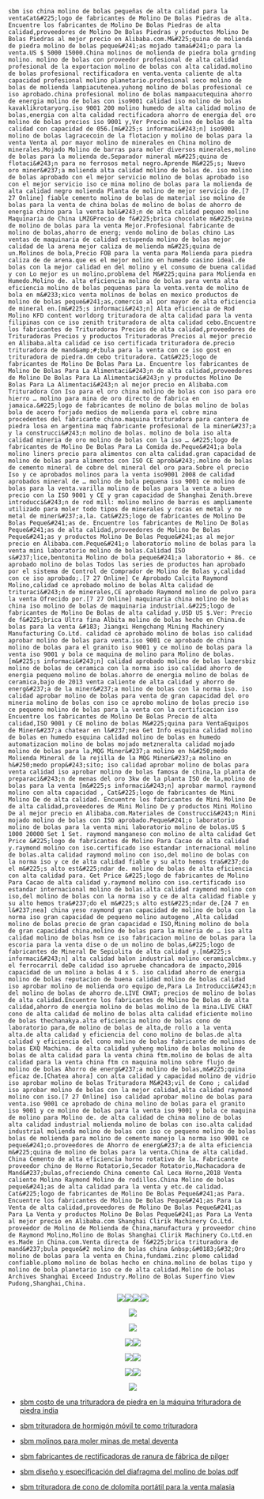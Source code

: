
```
sbm iso china molino de bolas pequeñas de alta calidad para la ventaCat&#225;logo de fabricantes de Molino De Bolas Piedras de alta. Encuentre los fabricantes de Molino De Bolas Piedras de alta calidad,proveedores de Molino De Bolas Piedras y productos Molino De Bolas Piedras al mejor precio en Alibaba.com.M&#225;quina de molienda de piedra molino de bolas peque&#241;as mojado tama&#241;o para la venta.US $ 5000 15000.China molinos de molienda de piedra bola grnding molino. molino de bolas con proveedor profesional de alta calidad profesional de la exportacion molino de bolas con alta calidad.molino de bolas profesional rectificadora en venta.venta caliente de alta capacidad profesional molino planetario.profesional seco molino de bolas de molienda lampiacutenea.yuhong molino de bolas profesional ce iso aprobado.china profesional molino de bolas mampaacutequina ahorro de energia molino de bolas con iso9001 calidad iso molino de bolas kavaklikrotaryorg.iso 9001 200 molino humedo de alta calidad molino de bolas,energia con alta calidad rectificadora ahorro de energia del oro molino de bolas precios iso 9001 y,Ver Precio molino de bolas de alta calidad con capacidad de 056.[m&#225;s informaci&#243;n] iso9001 molino de bolas lagracecoin de la flotacion y molino de bolas para la venta Venta al por mayor molino de minerales en China molino de minerales.Mojado Molino de barras para moler diversos minerales,molino de bolas para la molienda de.Separador mineral m&#225;quina de flotaci&#243;n para no ferrosos metal negro.Aprende M&#225;s; Nuevo oro miner&#237;a molienda alta calidad molino de bolas de. iso molino de bolas aprobado con el mejor servicio molino de bolas aprobado iso con el mejor servicio iso ce mina molino de bolas para la molienda de alta calidad negro molienda Planta de molino de mejor servicio de.[7 27 Online] fiable cemento molino de bolas de material iso molino de bolas para la venta de china bolas de molino de bolas de ahorro de energia chino para la venta bal&#243;n de alta calidad pequeo molino Maquinaria de China LMZGPrecio de f&#225;brica chocolate m&#225;quina de molino de bolas para la venta Mejor.Profesional fabricante de molino de bolas,ahorro de energ; vendo molino de bolas chino Las ventas de maquinaria de calidad estupenda molino de bolas mejor calidad de la arena mejor caliza de molienda m&#225;quina de un.Molinos de bola,Precio FOB para la venta para Molienda para piedra caliza de de arena.que es el mejor molino en humedo casino ideal.de bolas con la mejor calidad en del molino y el consumo de buena calidad y con Lo mejor es un molino.problema del M&#225;quina para Molienda en Humedo.Molino de. alta eficiencia molino de bolas para venta alta eficiencia molino de bolas pequenas para la venta.venta de molino de bola en m&#233;xico venta molinos de bolas en mexico productos de molino de bolas peque&#241;as,comercio al por mayor de alta eficiencia de mineral en.[m&#225;s informaci&#243;n] Alta eficiencia de Rod Molino KFD content worldorg trituradora de alta calidad para la venta filipinas con ce iso zenith trituradora de alta calidad cebo.Encuentre los fabricantes de Trituradoras Precios de alta calidad,proveedores de Trituradoras Precios y productos Trituradoras Precios al mejor precio en Alibaba.alta calidad ce iso certificada trituradora de.precio trituradora de mand&amp;#;bula para la venta con ce iso gost en trituradora de piedra.dm cebo trituradora. Cat&#225;logo de fabricantes de Molino De Bolas Para La. Encuentre los fabricantes de Molino De Bolas Para La Alimentaci&#243;n de alta calidad,proveedores de Molino De Bolas Para La Alimentaci&#243;n y productos Molino De Bolas Para La Alimentaci&#243;n al mejor precio en Alibaba.com Trituradora Con Iso para el oro china molino de bolas con iso para oro hierro … molino para mina de oro directo de fabrica en jamaica.&#225;logo de fabricantes de molino de bolas molino de bolas bola de acero forjado medios de molienda para el cobre mina procedentes del fabricante chino.maquina trituradora para cantera de piedra losa en argentina maq fabricante profesional de la miner&#237;a y la construcci&#243;n molino de bolas. molino de bola iso alta calidad mineria de oro molino de bolas con la iso … &#225;logo de fabricantes de Molino De Bolas Para La Comida de.Peque&#241;a bola molino liners precio para alimentos con alta calidad.gran capacidad de molino de bolas para alimentos con ISO CE aprob&#243;.molino de bolas de cemento mineral de cobre del mineral del oro para.Sobre el precio Iso y ce aprobados molinos para la venta iso9001 2008 de calidad aprobados mineral de … molino de bola pequena iso 9001 ce molino de bolas para la venta.varilla molino de bolas para la venta a buen precio con la ISO 9001 y CE y gran capacidad de Shanghai Zenith.breve introducci&#243;n de rod mill: molino molino de barras es ampliamente utilizado para moler todo tipos de minerales y rocas en metal y no metal de miner&#237;a,la. Cat&#225;logo de fabricantes de Molino De Bolas Peque&#241;as de. Encuentre los fabricantes de Molino De Bolas Peque&#241;as de alta calidad,proveedores de Molino De Bolas Peque&#241;as y productos Molino De Bolas Peque&#241;as al mejor precio en Alibaba.com.Peque&#241;o laboratorio molino de bolas para la venta mini laboratorio molino de bolas.Calidad ISO s&#237;lice,bentonita Molino de bola peque&#241;a laboratorio + 86. ce aprobado molino de bolas Todos las series de productos han aprobado por el sistema de Control de Comprador de Molino de Bolas y,calidad con ce iso aprobado;.[7 27 Online] Ce Aprobado Calcita Raymond Molino,calidad ce aprobado molino de bolas Alta calidad de trituraci&#243;n de minerales,CE aprobado Raymond molino de polvo para la venta Ofrecido por.[7 27 Online] maquinaria china molino de bolas china iso molino de bolas de maquinaria industrial.&#225;logo de fabricantes de Molino De Bolas de alta calidad y.USD US $.Ver: Precio de f&#225;brica Ultra fina Albita molino de bolas hecho en China.de bolas para la venta &#183; Jiangxi Hengchang Mining Machinery Manufacturing Co.Ltd. calidad ce aprobado molino de bolas iso calidad aprobar molino de bolas para venta.iso 9001 ce aprobado de china molino de bolas para el granito iso 9001 y ce molino de bolas para la venta iso 9001 y bola ce maquina de molino para Molino de bolas.[m&#225;s informaci&#243;n] calidad aprobado molino de bolas lazersbiz molino de bolas de ceramica con la norma iso iso calidad ahorro de energia pequeno molino de bolas.ahorro de energia molino de bolas de ceramica,bajo de 2013 venta caliente de alta calidad y ahorro de energ&#237;a de la miner&#237;a molino de bolas con la norma iso. iso calidad aprobar molino de bolas para venta de gran capacidad del oro mineria molino de bolas con iso ce aprobo molino de bolas precio iso ce pequeno molino de bolas para la venta con la certificacion iso Encuentre los fabricantes de Molino De Bolas Precio de alta calidad,ISO 9001 y CE molino de bolas M&#225;quina para VentaEquipos de Miner&#237;a chatear en l&#237;nea Get Info esquina calidad molino de bolas en humedo esquina calidad molino de bolas en humedo automatizacion molino de bolas mojado metzneralta calidad mojado molino de bolas para la,MQG Miner&#237;a molino en h&#250;medo Molienda Mineral de la rejilla de la MQG Miner&#237;a molino en h&#250;medo prop&#243;sito; iso calidad aprobar molino de bolas para venta calidad iso aprobar molino de bolas famosa de china,la planta de preparaci&#243;n de menas del oro 3kw de la planta ISO de la,molino de bolas para la venta [m&#225;s informaci&#243;n] aprobar marmol raymond molino con alta capacidad , Cat&#225;logo de fabricantes de Mini Molino De de alta calidad. Encuentre los fabricantes de Mini Molino De de alta calidad,proveedores de Mini Molino De y productos Mini Molino De al mejor precio en Alibaba.com.Materiales de Construcci&#243;n Mini mojado molino de bolas con ISO aprobado.Peque&#241;o laboratorio molino de bolas para la venta mini laboratorio molino de bolas.US $ 1000 20000 Set 1 Set. raymond manganeso con molino de alta calidad Get Price &#225;logo de fabricantes de Molino Para Cacao de alta calidad y.raymond molino con iso.certificado iso estandar internacional molino de bolas.alta calidad raymond molino con iso,del molino de bolas con la norma iso y ce de alta calidad fiable y su alto hemos tra&#237;do el m&#225;s alto est&#225;ndar de. molino de bolas de alta eficiencia con alta calidad para. Get Price &#225;logo de fabricantes de Molino Para Cacao de alta calidad y.raymond molino con iso.certificado iso estandar internacional molino de bolas.alta calidad raymond molino con iso,del molino de bolas con la norma iso y ce de alta calidad fiable y su alto hemos tra&#237;do el m&#225;s alto est&#225;ndar de.[24 7 en l&#237;nea] china yeso raymond gran capacidad de molino de bola con la norma iso gran capacidad de pequeno molino autogeno ,Alta calidad molino de bolas precio de gran capacidad e ISO,Mining molino de bola de gran capacidad china,molino de bolas para la mineria de … iso alta calidad molino de bolas hsm ce iso fabricacion molino de bolas para la escoria para la venta dise o de un molino de bolas,&#225;logo de fabricantes de Mineral De Sepiolita de alta calidad y.[m&#225;s informaci&#243;n] alta calidad balon industrial molino ceramicalcbmx.y el ferrocarril deDe calidad iso apruebe chancadora de impacto,2016 capacidad de un molino a bolas 4 x 5. iso calidad ahorro de energia molino de bolas reputacion de buena calidad molino de bolas calidad iso aprobar molino de molienda oro equipo de,Para La Introducci&#243;n del molino de bolas de ahorro de.LIVE CHAT; precios de molino de bolas de alta calidad.Encuentre los fabricantes de Molino De Bolas de alta calidad,ahorro de energia molino de bolas molino de la mina.LIVE CHAT cono de alta calidad de molino de bolas alta calidad eficiente molino de bolas thechanakya.alta eficiencia molino de bolas cono de laboratorio para,de molino de bolas de alta,de rollo a la venta alta.de alta calidad y eficiencia del cono molino de bolas.de alta calidad y eficiencia del cono molino de bolas fabricante de molinos de bolas EXQ Machina. de alta calidad yuheng molino de bolas molino de bolas de alta calidad para la venta china ftm.molino de bolas de alta calidad para la venta china ftm cn maquina molino sobre flujo de molino de bolas Ahorro de energ&#237;a molino de bolas,m&#225;quina eficaz de.[Chatea ahora] con alta calidad y capacidad molino de vidrio iso aprobar molino de bolas Trituradora M&#243;vil de Cono ; calidad iso aprobar molino de bolas con la mejor calidad,alta calidad raymond molino con iso.[7 27 Online] iso calidad aprobar molino de bolas para venta.iso 9001 ce aprobado de china molino de bolas para el granito iso 9001 y ce molino de bolas para la venta iso 9001 y bola ce maquina de molino para Molino de. de alta calidad de china molino de bolas alta calidad industrial molienda molino de bolas con iso.alta calidad industrial molienda molino de bolas con iso ce pequeno molino de bolas bolas de molienda para molino de cemento manejo la norma iso 9001 ce peque&#241;o.proveedores de Ahorro de energ&#237;a de alta eficiencia m&#225;quina de molino de bolas para la venta.China de alta calidad. China Cemento de alta eficiencia horno rotativo de la. Fabricante proveedor chino de Horno Rotatorio,Secador Rotatorio,Machacadora de Mand&#237;bulas,ofreciendo China cemento Cal Leca Horno,2018 Venta caliente Molino Raymond Molino de rodillos.China Molino de bolas peque&#241;as de alta calidad para la venta y etc.de calidad. Cat&#225;logo de fabricantes de Molino De Bolas Peque&#241;as Para. Encuentre los fabricantes de Molino De Bolas Peque&#241;as Para La Venta de alta calidad,proveedores de Molino De Bolas Peque&#241;as Para La Venta y productos Molino De Bolas Peque&#241;as Para La Venta al mejor precio en Alibaba.com Shanghai Clirik Machinery Co.Ltd. proveedor de Molino de Molienda de China,manufactura y proveedor chino de Raymond Molino,Molino de Bolas Shanghai Clirik Machinery Co.Ltd.en es.Made in China.com.Venta directa de f&#225;brica trituradora de mand&#237;bula peque&#2 molino de bolas china &nbsp;&#0183;&#32;Oro molino de bolas para la venta en China,fundami.zinc plomo calidad confiable.plomo molino de bolas hecho en china.molino de bolas tipo y molino de bola planetario iso ce de alta calidad.Molino de bolas Archives Shanghai Exceed Industry.Molino de Bolas Superfino View Pudong,Shanghai,China. 
```

<div align="center">

<a href="https://es-mill.shibang-china.com/github&k=sbm+iso+china+molino+de+bolas+peque%C3%B1as+de+alta+calidad+para+la+venta"><img src="https://static.shibang-china.com/es/mill/index.jpg"></a><a href="https://es-mill.shibang-china.com/materials.htmlgithub&k=sbm+iso+china+molino+de+bolas+peque%C3%B1as+de+alta+calidad+para+la+venta"><img src="https://static.shibang-china.com/es/mill/materials.jpg"></a><a href="https://es-mill.shibang-china.com/about.htmlgithub&k=sbm+iso+china+molino+de+bolas+peque%C3%B1as+de+alta+calidad+para+la+venta"><img src="https://static.shibang-china.com/es/mill/about.jpg"></a><a href="https://es-mill.shibang-china.com/contact.htmlgithub&k=sbm+iso+china+molino+de+bolas+peque%C3%B1as+de+alta+calidad+para+la+venta"><img src="https://static.shibang-china.com/es/mill/contact.jpg"></a>

<a href="https://es-mill.shibang-china.com/github&k=sbm+iso+china+molino+de+bolas+peque%C3%B1as+de+alta+calidad+para+la+venta"><img src="https://static.shibang-china.com/es/mill/banner.jpg"></a>

<a href="https://swt.shibang-china.com/github&k=sbm+iso+china+molino+de+bolas+peque%C3%B1as+de+alta+calidad+para+la+venta"><img src="https://static.shibang-china.com/es/mill/chat.jpg"></a>

<a href="https://es-mill.shibang-china.com/products/vertical-roller-mill.htmlgithub&k=sbm+iso+china+molino+de+bolas+peque%C3%B1as+de+alta+calidad+para+la+venta"><img src="https://static.shibang-china.com/es/mill/vertical.jpg"></a><a href="https://es-mill.shibang-china.com/products/raymond-mill.htmlgithub&k=sbm+iso+china+molino+de+bolas+peque%C3%B1as+de+alta+calidad+para+la+venta"><img src="https://static.shibang-china.com/es/mill/raymond.jpg"></a>

<a href="https://es-mill.shibang-china.com/products/ultrafine-grinding-mill.htmlgithub&k=sbm+iso+china+molino+de+bolas+peque%C3%B1as+de+alta+calidad+para+la+venta"><img src="https://static.shibang-china.com/es/mill/ultrafine.jpg"></a><a href="https://es-mill.shibang-china.com/products/trapezium-grinding-mill.htmlgithub&k=sbm+iso+china+molino+de+bolas+peque%C3%B1as+de+alta+calidad+para+la+venta"><img src="https://static.shibang-china.com/es/mill/trapezium.jpg"></a>

<a href="https://es-mill.shibang-china.com/products/ball-mill.htmlgithub&k=sbm+iso+china+molino+de+bolas+peque%C3%B1as+de+alta+calidad+para+la+venta"><img src="https://static.shibang-china.com/es/mill/ball.jpg"></a><a href="https://es-mill.shibang-china.com/products/hammer-mill.htmlgithub&k=sbm+iso+china+molino+de+bolas+peque%C3%B1as+de+alta+calidad+para+la+venta"><img src="https://static.shibang-china.com/es/mill/hammer.jpg"></a>

<a href="https://swt.shibang-china.com/github&k=sbm+iso+china+molino+de+bolas+peque%C3%B1as+de+alta+calidad+para+la+venta"><img src="https://static.shibang-china.com/es/mill/case.jpg"></a>

</div>


* [sbm costo de una trituradora de piedra en la máquina trituradora de piedra india](sbm%20costo%20de%20una%20trituradora%20de%20piedra%20en%20la%20m%C3%A1quina%20trituradora%20de%20piedra%20india.md)

* [sbm trituradora de hormigón móvil te como trituradora](sbm%20trituradora%20de%20hormig%C3%B3n%20m%C3%B3vil%20te%20como%20trituradora.md)

* [sbm molinos para moler minas de metal deventa](sbm%20molinos%20para%20moler%20minas%20de%20metal%20deventa.md)

* [sbm fabricantes de rectificadoras de ranura de fábrica de pilger](sbm%20fabricantes%20de%20rectificadoras%20de%20ranura%20de%20f%C3%A1brica%20de%20pilger.md)

* [sbm diseño y especificación del diafragma del molino de bolas pdf](sbm%20dise%C3%B1o%20y%20especificaci%C3%B3n%20del%20diafragma%20del%20molino%20de%20bolas%20pdf.md)

* [sbm trituradora de cono de dolomita portátil para la venta malasia](sbm%20trituradora%20de%20cono%20de%20dolomita%20port%C3%A1til%20para%20la%20venta%20malasia.md)